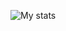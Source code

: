 ![My stats](https://github-readme-stats.vercel.app/api?username=blazecolour&show_icons=true&theme=dark)
